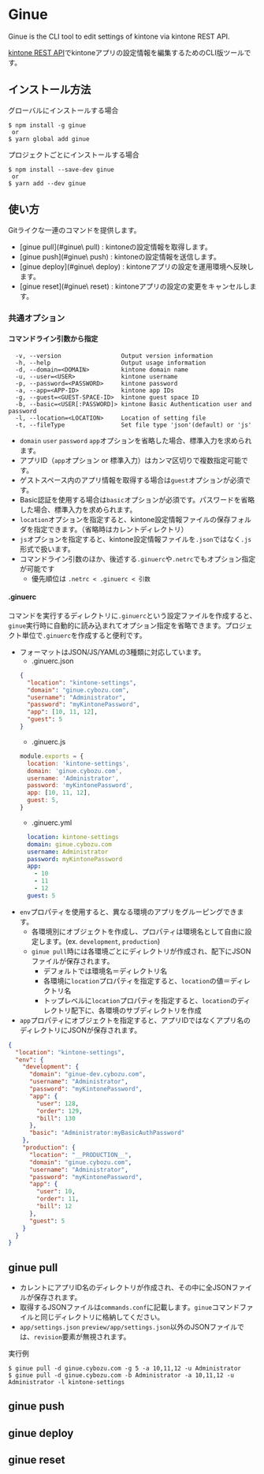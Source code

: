 # Ginue

Ginue is the CLI tool to edit settings of kintone via kintone REST API.

[kintone REST API](https://developer.cybozu.io/hc/ja/articles/201941834)でkintoneアプリの設定情報を編集するためのCLI版ツールです。

## インストール方法

グローバルにインストールする場合

```
$ npm install -g ginue
 or
$ yarn global add ginue
```

プロジェクトごとにインストールする場合

```
$ npm install --save-dev ginue
 or
$ yarn add --dev ginue
```

## 使い方

Gitライクな一連のコマンドを提供します。

* [ginue pull](#ginue\ pull) : kintoneの設定情報を取得します。
* [ginue push](#ginue\ push) : kintoneの設定情報を送信します。
* [ginue deploy](#ginue\ deploy) : kintoneアプリの設定を運用環境へ反映します。
* [ginue reset](#ginue\ reset) : kintoneアプリの設定の変更をキャンセルします。

### 共通オプション

#### コマンドライン引数から指定
```
  -v, --version                 Output version information
  -h, --help                    Output usage information
  -d, --domain=<DOMAIN>         kintone domain name
  -u, --user=<USER>             kintone username
  -p, --password=<PASSWORD>     kintone password
  -a, --app=<APP-ID>            kintone app IDs
  -g, --guest=<GUEST-SPACE-ID>  kintone guest space ID
  -b, --basic=<USER[:PASSWORD]> kintone Basic Authentication user and password
  -l, --location=<LOCATION>     Location of setting file
  -t, --fileType                Set file type 'json'(default) or 'js'
```

* `domain` `user` `password` `app`オプションを省略した場合、標準入力を求められます。
* アプリID（`app`オプション or 標準入力）はカンマ区切りで複数指定可能です。
* ゲストスペース内のアプリ情報を取得する場合は`guest`オプションが必須です。
* Basic認証を使用する場合は`basic`オプションが必須です。パスワードを省略した場合、標準入力を求められます。
* `location`オプションを指定すると、kintone設定情報ファイルの保存フォルダを指定できます。（省略時はカレントディレクトリ）
* `js`オプションを指定すると、kintone設定情報ファイルを`.json`ではなく`.js`形式で扱います。
* コマンドライン引数のほか、後述する`.ginuerc`や`.netrc`でもオプション指定が可能です
  * 優先順位は `.netrc < .ginuerc < 引数`

#### .ginuerc

コマンドを実行するディレクトリに`.ginuerc`という設定ファイルを作成すると、`ginue`実行時に自動的に読み込まれてオプション指定を省略できます。プロジェクト単位で`.ginuerc`を作成すると便利です。

* フォーマットはJSON/JS/YAMLの3種類に対応しています。
  * .ginuerc.json
  ```json
  {
    "location": "kintone-settings",
    "domain": "ginue.cybozu.com",
    "username": "Administrator",
    "password": "myKintonePassword",
    "app": [10, 11, 12],
    "guest": 5
  }
  ```
  * .ginuerc.js
  ```js
  module.exports = {
    location: 'kintone-settings',
    domain: 'ginue.cybozu.com',
    username: 'Administrator',
    password: 'myKintonePassword',
    app: [10, 11, 12],
    guest: 5,
  }
  ```
  * .ginuerc.yml
  ```yaml
    location: kintone-settings
    domain: ginue.cybozu.com
    username: Administrator
    password: myKintonePassword
    app:
      - 10
      - 11
      - 12
    guest: 5
  ```
* `env`プロパティを使用すると、異なる環境のアプリをグルーピングできます。
  * 各環境別にオブジェクトを作成し、プロパティは環境名として自由に設定します。(ex. `development`, `production`)
  * `ginue pull`時には各環境ごとにディレクトリが作成され、配下にJSONファイルが保存されます。
    * デフォルトでは環境名＝ディレクトリ名
    * 各環境に`location`プロパティを指定すると、`location`の値＝ディレクトリ名
    * トップレベルに`location`プロパティを指定すると、`location`のディレクトリ配下に、各環境のサブディレクトリを作成
* `app`プロパティにオブジェクトを指定すると、アプリIDではなくアプリ名のディレクトリにJSONが保存されます。

```json
{
  "location": "kintone-settings",
  "env": {
    "development": {
      "domain": "ginue-dev.cybozu.com",
      "username": "Administrator",
      "password": "myKintonePassword",
      "app": {
        "user": 128,
        "order": 129,
        "bill": 130
      },
      "basic": "Administrator:myBasicAuthPassword"
    },
    "production": {
      "location": "__PRODUCTION__",
      "domain": "ginue.cybozu.com",
      "username": "Administrator",
      "password": "myKintonePassword",
      "app": {
        "user": 10,
        "order": 11,
        "bill": 12
      },
      "guest": 5
    }
  }
}
```

## ginue pull

* カレントにアプリID名のディレクトリが作成され、その中に全JSONファイルが保存されます。
* 取得するJSONファイルは`commands.conf`に記載します。`ginue`コマンドファイルと同じディレクトリに格納してください。
* `app/settings.json` `preview/app/settings.json`以外のJSONファイルでは、`revision`要素が無視されます。

実行例

```
$ ginue pull -d ginue.cybozu.com -g 5 -a 10,11,12 -u Administrator
$ ginue pull -d ginue.cybozu.com -b Administrator -a 10,11,12 -u Administrator -l kintone-settings
```

## ginue push
## ginue deploy
## ginue reset
